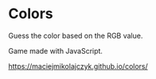 # Colors
Guess the color based on the RGB value.

Game made with JavaScript.

https://maciejmikolajczyk.github.io/colors/
